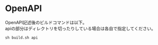 # OpenAPI


OpenAPI記述後のビルドコマンドは以下。  
apiの部分はディレクトリを切ったりしている場合は各自で指定してください。  

```
sh build.sh api
```
